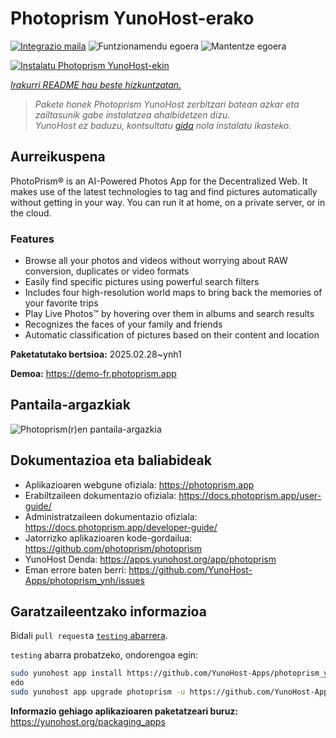 <!--
Ohart ongi: README hau automatikoki sortu da <https://github.com/YunoHost/apps/tree/master/tools/readme_generator>ri esker
EZ editatu eskuz.
-->

# Photoprism YunoHost-erako

[![Integrazio maila](https://apps.yunohost.org/badge/integration/photoprism)](https://ci-apps.yunohost.org/ci/apps/photoprism/)
![Funtzionamendu egoera](https://apps.yunohost.org/badge/state/photoprism)
![Mantentze egoera](https://apps.yunohost.org/badge/maintained/photoprism)

[![Instalatu Photoprism YunoHost-ekin](https://install-app.yunohost.org/install-with-yunohost.svg)](https://install-app.yunohost.org/?app=photoprism)

*[Irakurri README hau beste hizkuntzatan.](./ALL_README.md)*

> *Pakete honek Photoprism YunoHost zerbitzari batean azkar eta zailtasunik gabe instalatzea ahalbidetzen dizu.*  
> *YunoHost ez baduzu, kontsultatu [gida](https://yunohost.org/install) nola instalatu ikasteko.*

## Aurreikuspena

PhotoPrism® is an AI-Powered Photos App for the Decentralized Web. It makes use of the latest technologies to tag and find pictures automatically without getting in your way. You can run it at home, on a private server, or in the cloud.

### Features

- Browse all your photos and videos without worrying about RAW conversion, duplicates or video formats
- Easily find specific pictures using powerful search filters
- Includes four high-resolution world maps to bring back the memories of your favorite trips
- Play Live Photos™ by hovering over them in albums and search results
- Recognizes the faces of your family and friends
- Automatic classification of pictures based on their content and location


**Paketatutako bertsioa:** 2025.02.28~ynh1

**Demoa:** <https://demo-fr.photoprism.app>

## Pantaila-argazkiak

![Photoprism(r)en pantaila-argazkia](./doc/screenshots/photoprism.jpg)

## Dokumentazioa eta baliabideak

- Aplikazioaren webgune ofiziala: <https://photoprism.app>
- Erabiltzaileen dokumentazio ofiziala: <https://docs.photoprism.app/user-guide/>
- Administratzaileen dokumentazio ofiziala: <https://docs.photoprism.app/developer-guide/>
- Jatorrizko aplikazioaren kode-gordailua: <https://github.com/photoprism/photoprism>
- YunoHost Denda: <https://apps.yunohost.org/app/photoprism>
- Eman errore baten berri: <https://github.com/YunoHost-Apps/photoprism_ynh/issues>

## Garatzaileentzako informazioa

Bidali `pull request`a [`testing` abarrera](https://github.com/YunoHost-Apps/photoprism_ynh/tree/testing).

`testing` abarra probatzeko, ondorengoa egin:

```bash
sudo yunohost app install https://github.com/YunoHost-Apps/photoprism_ynh/tree/testing --debug
edo
sudo yunohost app upgrade photoprism -u https://github.com/YunoHost-Apps/photoprism_ynh/tree/testing --debug
```

**Informazio gehiago aplikazioaren paketatzeari buruz:** <https://yunohost.org/packaging_apps>
